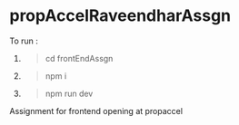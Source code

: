# propAccelRaveendharAssgn

To run :
1. > cd frontEndAssgn
2. > npm i
3. > npm run dev


Assignment for frontend opening at propaccel

